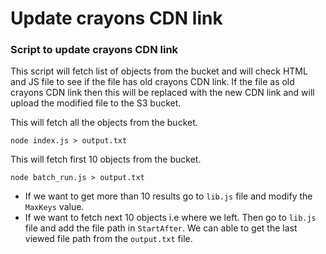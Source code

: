 
# Update crayons CDN link

### Script to update crayons CDN link 

This script will fetch list of objects from the bucket and will check HTML and JS file to see if the file has old crayons CDN link. If the file as old crayons CDN link then this will be replaced with the new CDN link and will upload the modified file to the S3 bucket. 


This will fetch all the objects from the bucket.

```
node index.js > output.txt
```

This will fetch first 10 objects from the bucket.
```
node batch_run.js > output.txt
```

- If we want to get more than 10 results go to `lib.js` file and modify the `MaxKeys` value.  
- If we want to fetch next 10 objects i.e where we left. Then go to `lib.js` file and add the file path in `StartAfter`. We can able to get the last viewed file path from the `output.txt` file. 
